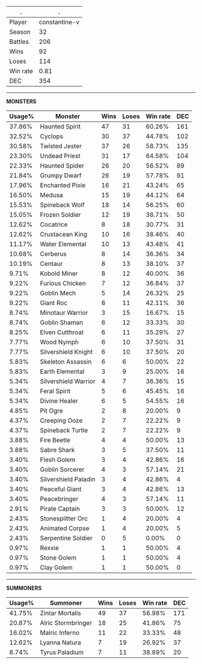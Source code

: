 .|.
|-|-
Player|constantine-v
Season|32
Battles|206
Wins|92
Loses|114
Win rate|0.81
DEC|354

---
**MONSTERS**

Usage%|Monster|Wins|Loses|Win rate|DEC|
-|-|-|-|-|-|
37.86%|Haunted Spirit|47|31|60.26%|161|
32.52%|Cyclops|30|37|44.78%|102|
30.58%|Twisted Jester|37|26|58.73%|135|
23.30%|Undead Priest|31|17|64.58%|104|
22.33%|Haunted Spider|26|20|56.52%|89|
21.84%|Grumpy Dwarf|26|19|57.78%|91|
17.96%|Enchanted Pixie|16|21|43.24%|65|
16.50%|Medusa|15|19|44.12%|64|
15.53%|Spineback Wolf|18|14|56.25%|60|
15.05%|Frozen Soldier|12|19|38.71%|50|
12.62%|Cocatrice|8|18|30.77%|31|
12.62%|Crustacean King|10|16|38.46%|40|
11.17%|Water Elemental|10|13|43.48%|41|
10.68%|Cerberus|8|14|36.36%|34|
10.19%|Centaur|8|13|38.10%|37|
9.71%|Kobold Miner|8|12|40.00%|36|
9.22%|Furious Chicken|7|12|36.84%|37|
9.22%|Goblin Mech|5|14|26.32%|25|
9.22%|Giant Roc|8|11|42.11%|36|
8.74%|Minotaur Warrior|3|15|16.67%|15|
8.74%|Goblin Shaman|6|12|33.33%|30|
8.25%|Elven Cutthroat|6|11|35.29%|27|
7.77%|Wood Nymph|6|10|37.50%|31|
7.77%|Silvershield Knight|6|10|37.50%|20|
5.83%|Skeleton Assassin|6|6|50.00%|22|
5.83%|Earth Elemental|3|9|25.00%|16|
5.34%|Silvershield Warrior|4|7|36.36%|15|
5.34%|Feral Spirit|5|6|45.45%|16|
5.34%|Divine Healer|6|5|54.55%|16|
4.85%|Pit Ogre|2|8|20.00%|9|
4.37%|Creeping Ooze|2|7|22.22%|9|
4.37%|Spineback Turtle|2|7|22.22%|9|
3.88%|Fire Beetle|4|4|50.00%|13|
3.88%|Sabre Shark|3|5|37.50%|11|
3.40%|Flesh Golem|3|4|42.86%|16|
3.40%|Goblin Sorcerer|4|3|57.14%|21|
3.40%|Silvershield Paladin|3|4|42.86%|4|
3.40%|Peaceful Giant|3|4|42.86%|13|
3.40%|Peacebringer|4|3|57.14%|11|
2.91%|Pirate Captain|3|3|50.00%|12|
2.43%|Stonesplitter Orc|1|4|20.00%|4|
2.43%|Animated Corpse|1|4|20.00%|5|
2.43%|Serpentine Soldier|0|5|0.00%|0|
0.97%|Rexxie|1|1|50.00%|4|
0.97%|Stone Golem|1|1|50.00%|4|
0.97%|Clay Golem|1|1|50.00%|0|

---
**SUMMONERS**

Usage%|Summoner|Wins|Loses|Win rate|DEC|
-|-|-|-|-|-|
41.75%|Zintar Mortalis|49|37|56.98%|171|
20.87%|Alric Stormbringer|18|25|41.86%|75|
16.02%|Malric Inferno|11|22|33.33%|48|
12.62%|Lyanna Natura|7|19|26.92%|37|
8.74%|Tyrus Paladium|7|11|38.89%|20|
